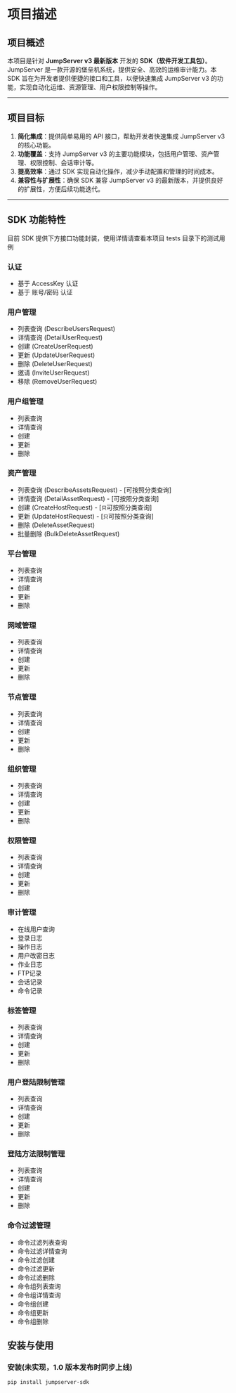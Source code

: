 # 项目描述

## 项目概述
本项目是针对 **JumpServer v3 最新版本** 开发的 **SDK（软件开发工具包）**。JumpServer 是一款开源的堡垒机系统，提供安全、高效的运维审计能力。本 SDK 旨在为开发者提供便捷的接口和工具，以便快速集成 JumpServer v3 的功能，实现自动化运维、资源管理、用户权限控制等操作。

---

## 项目目标
1. **简化集成**：提供简单易用的 API 接口，帮助开发者快速集成 JumpServer v3 的核心功能。
2. **功能覆盖**：支持 JumpServer v3 的主要功能模块，包括用户管理、资产管理、权限控制、会话审计等。
3. **提高效率**：通过 SDK 实现自动化操作，减少手动配置和管理的时间成本。
4. **兼容性与扩展性**：确保 SDK 兼容 JumpServer v3 的最新版本，并提供良好的扩展性，方便后续功能迭代。

---

## SDK 功能特性
目前 SDK 提供下方接口功能封装，使用详情请查看本项目 tests 目录下的测试用例

### **认证**
   - 基于 AccessKey 认证
   - 基于 账号/密码 认证

### **用户管理**
   - 列表查询 (DescribeUsersRequest)
   - 详情查询 (DetailUserRequest)
   - 创建 (CreateUserRequest)
   - 更新 (UpdateUserRequest)
   - 删除 (DeleteUserRequest)
   - 邀请 (InviteUserRequest)
   - 移除 (RemoveUserRequest)

### **用户组管理**
   - 列表查询
   - 详情查询
   - 创建
   - 更新
   - 删除

### **资产管理**
   - 列表查询 (DescribeAssetsRequest) - [可按照分类查询]
   - 详情查询 (DetailAssetRequest) - [可按照分类查询]
   - 创建 (CreateHostRequest) - [`只`可按照分类查询]
   - 更新 (UpdateHostRequest) -  [`只`可按照分类查询]
   - 删除 (DeleteAssetRequest)
   - 批量删除 (BulkDeleteAssetRequest)

### **平台管理**
   - 列表查询
   - 详情查询
   - 创建
   - 更新
   - 删除

### **网域管理**
   - 列表查询
   - 详情查询
   - 创建
   - 更新
   - 删除

### **节点管理**
   - 列表查询
   - 详情查询
   - 创建
   - 更新
   - 删除

### **组织管理**
   - 列表查询
   - 详情查询
   - 创建
   - 更新
   - 删除

### **权限管理**
   - 列表查询
   - 详情查询
   - 创建
   - 更新
   - 删除

### **审计管理**
   - 在线用户查询
   - 登录日志
   - 操作日志
   - 用户改密日志
   - 作业日志
   - FTP记录
   - 会话记录
   - 命令记录

### **标签管理**
   - 列表查询
   - 详情查询
   - 创建
   - 更新
   - 删除

### **用户登陆限制管理**
   - 列表查询
   - 详情查询
   - 创建
   - 更新
   - 删除

### **登陆方法限制管理**
   - 列表查询
   - 详情查询
   - 创建
   - 更新
   - 删除

### **命令过滤管理**
   - 命令过滤列表查询
   - 命令过滤详情查询
   - 命令过滤创建
   - 命令过滤更新
   - 命令过滤删除
   - 命令组列表查询
   - 命令组详情查询
   - 命令组创建
   - 命令组更新
   - 命令组删除

## 安装与使用

### 安装(未实现，1.0 版本发布时同步上线)
```bash
pip install jumpserver-sdk
